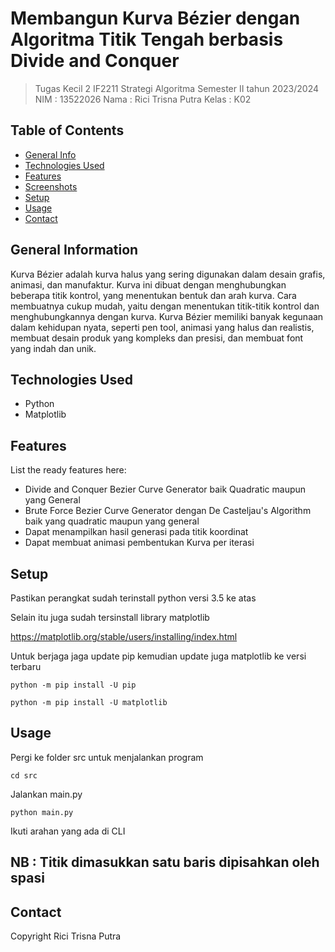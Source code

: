 # Membangun Kurva Bézier dengan Algoritma Titik Tengah berbasis Divide and Conquer
> Tugas Kecil 2 IF2211 Strategi Algoritma
> Semester II tahun 2023/2024
> NIM : 13522026
> Nama : Rici Trisna Putra
> Kelas : K02

## Table of Contents
* [General Info](#general-information)
* [Technologies Used](#technologies-used)
* [Features](#features)
* [Screenshots](#screenshots)
* [Setup](#setup)
* [Usage](#usage)
* [Contact](#contact)


## General Information

Kurva Bézier adalah kurva halus yang sering digunakan dalam desain grafis, animasi, dan manufaktur. Kurva ini dibuat dengan menghubungkan beberapa titik kontrol, yang menentukan bentuk dan arah kurva. Cara membuatnya cukup mudah, yaitu dengan menentukan titik-titik kontrol dan menghubungkannya dengan kurva. Kurva Bézier memiliki banyak kegunaan dalam kehidupan nyata, seperti pen tool, animasi yang halus dan realistis, membuat desain produk yang kompleks dan presisi, dan membuat font yang indah dan unik.


## Technologies Used
- Python
- Matplotlib


## Features
List the ready features here:
- Divide and Conquer Bezier Curve Generator baik Quadratic maupun yang General
- Brute Force Bezier Curve Generator dengan De Casteljau's Algorithm baik yang quadratic maupun yang general
- Dapat menampilkan hasil generasi pada titik koordinat
- Dapat membuat animasi pembentukan Kurva per iterasi

## Setup

Pastikan perangkat sudah terinstall python versi 3.5 ke atas

Selain itu juga sudah tersinstall library matplotlib

https://matplotlib.org/stable/users/installing/index.html

Untuk berjaga jaga update pip kemudian update juga matplotlib ke versi terbaru

`python -m pip install -U pip`

`python -m pip install -U matplotlib`


## Usage

Pergi ke folder src untuk menjalankan program

`cd src`

Jalankan main.py

`python main.py`

Ikuti arahan yang ada di CLI

## NB : Titik dimasukkan satu baris dipisahkan oleh spasi

## Contact
Copyright Rici Trisna Putra
